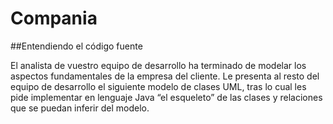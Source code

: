 # Compania

##Entendiendo el código fuente

El analista de vuestro equipo de desarrollo ha terminado de modelar los aspectos
fundamentales de la empresa del cliente. Le presenta al resto del equipo de desarrollo
el siguiente modelo de clases UML, tras lo cual les pide implementar en lenguaje Java
“el esqueleto” de las clases y relaciones que se puedan inferir del modelo.

